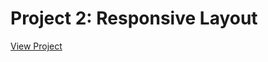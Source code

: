 # Project 2: Responsive Layout

[View Project](http://aakashsr.github.io/Treehouse-techdegree-project-2)
